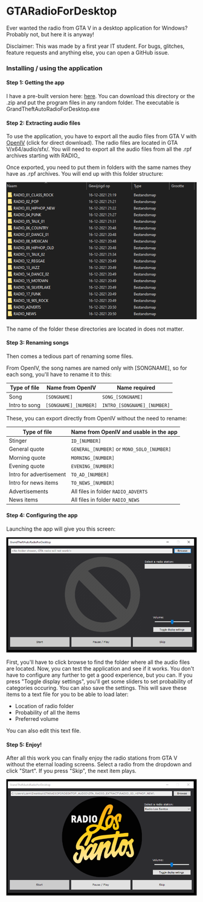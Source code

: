# GTARadioForDesktop
Ever wanted the radio from GTA V in a desktop application for Windows? Probably not, but here it is anyway!

Disclaimer: This was made by a first year IT student. For bugs, glitches, feature requests and anything else, you can open a GitHub issue.

### Installing / using the application

#### Step 1: Getting the app

I have a pre-built version here: [here](/built_application/). You can download this directory or the .zip and put the program files in any random folder. The executable is GrandTheftAutoRadioForDesktop.exe

#### Step 2: Extracting audio files

To use the application, you have to export all the audio files from GTA V with [OpenIV](https://ntscorp.ru/ovi/setup/ovisetup.exe) (click for direct download). The radio files are located in GTA V/x64/audio/sfx/. You will need to export all the audio files from all the .rpf archives starting with RADIO_

Once exported, you need to put them in folders with the same names they have as .rpf archives. You will end up with this folder structure:

![](/documents/screenshots/folder_structure.PNG/)

The name of the folder these directories are located in does not matter.

#### Step 3: Renaming songs

Then comes a tedious part of renaming some files.

From OpenIV, the song names are named only with [SONGNAME], so for each song, you'll have to rename it to this:

| Type of file  | Name from OpenIV      | Name required               |
| ------------- | --------------------- | --------------------------- |
| Song          | `[SONGNAME]`          | `SONG_[SONGNAME]`           |
| Intro to song | `[SONGNAME]_[NUMBER]` | `INTRO_[SONGNAME]_[NUMBER]` |

These, you can export directly from OpenIV without the need to rename:

| Type of file            | Name from OpenIV and usable in the app     |
| ----------------------- | ------------------------------------------ |
| Stinger                 | `ID_[NUMBER]`                              |
| General quote           | `GENERAL_[NUMBER]` or `MONO_SOLO_[NUMBER]` |
| Morning quote           | `MORNING_[NUMBER]`                         |
| Evening quote           | `EVENING_[NUMBER]`                         |
| Intro for advertisement | `TO_AD_[NUMBER]`                           |
| Intro for news items    | `TO_NEWS_[NUMBER]`                         |
| Advertisements          | All files in folder `RADIO_ADVERTS`        |
| News items              | All files in folder `RADIO_NEWS`           |

#### Step 4: Configuring the app

Launching the app will give you this screen:

![](/documents/screenshots/launch_app.PNG)

First, you'll have to click browse to find the folder where all the audio files are located. Now, you can test the application and see if it works. You don't have to configure any further to get a good experience, but you can. If you press "Toggle display settings", you'll get some sliders to set probability of categories occuring. You can also save the settings. This will save these items to a text file for you to be able to load later:

- Location of radio folder
- Probability of all the items
- Preferred volume

You can also edit this text file.

#### Step 5: Enjoy!

After all this work you can finally enjoy the radio stations from GTA V without the eternal loading screens. Select a radio from the dropdown and click "Start". If you press "Skip", the next item plays.

![](/documents/screenshots/playing.PNG)
